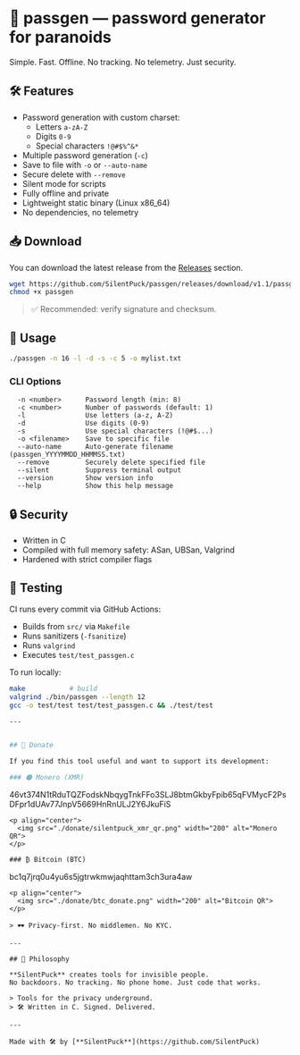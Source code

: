 # 🔐 passgen — password generator for paranoids

Simple. Fast. Offline. No tracking. No telemetry. Just security.

## 🛠 Features

- Password generation with custom charset:
  - Letters `a-zA-Z`
  - Digits `0-9`
  - Special characters `!@#$%^&*`
- Multiple password generation (`-c`)
- Save to file with `-o` or `--auto-name`
- Secure delete with `--remove`
- Silent mode for scripts
- Fully offline and private
- Lightweight static binary (Linux x86_64)
- No dependencies, no telemetry

## 📥 Download

You can download the latest release from the [Releases](https://github.com/SilentPuck/passgen/releases) section.

```bash
wget https://github.com/SilentPuck/passgen/releases/download/v1.1/passgen
chmod +x passgen
```

> ✅ Recommended: verify signature and checksum.

## 🧪 Usage

```bash
./passgen -n 16 -l -d -s -c 5 -o mylist.txt
```

### CLI Options

```text
  -n <number>      Password length (min: 8)
  -c <number>      Number of passwords (default: 1)
  -l               Use letters (a-z, A-Z)
  -d               Use digits (0-9)
  -s               Use special characters (!@#$...)
  -o <filename>    Save to specific file
  --auto-name      Auto-generate filename (passgen_YYYYMMDD_HHMMSS.txt)
  --remove         Securely delete specified file
  --silent         Suppress terminal output
  --version        Show version info
  --help           Show this help message
```
## 🔒 Security

- Written in C
- Compiled with full memory safety: ASan, UBSan, Valgrind
- Hardened with strict compiler flags

## 🧪 Testing

CI runs every commit via GitHub Actions:

- Builds from `src/` via `Makefile`
- Runs sanitizers (`-fsanitize`)
- Runs `valgrind`
- Executes `test/test_passgen.c`

To run locally:

```bash
make           # build
valgrind ./bin/passgen --length 12
gcc -o test/test test/test_passgen.c && ./test/test

---


## 💸 Donate

If you find this tool useful and want to support its development:

### 🟠 Monero (XMR)
```
46vt374N1tRduTQZFodskNbqygTnkFFo3SLJ8btmGkbyFpib65qFVMycF2PsDFpr1dUAv77JnpV5669HnRnULJ2Y6JkuFiS
```
<p align="center">
  <img src="./donate/silentpuck_xmr_qr.png" width="200" alt="Monero QR">
</p>

### ₿ Bitcoin (BTC)
```
bc1q7jrq0u4yu6s5jgtrwkmwjaqhttam3ch3ura4aw
```
<p align="center">
  <img src="./donate/btc_donate.png" width="200" alt="Bitcoin QR">
</p>

> 🕶 Privacy-first. No middlemen. No KYC.

---

## 🧠 Philosophy

**SilentPuck** creates tools for invisible people.  
No backdoors. No tracking. No phone home. Just code that works.

> Tools for the privacy underground.  
> 🛠 Written in C. Signed. Delivered.

---

Made with 🛠 by [**SilentPuck**](https://github.com/SilentPuck)